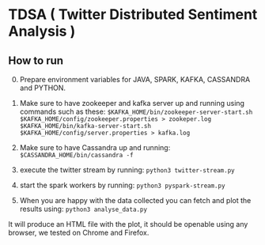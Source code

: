 # TDSA ( Twitter Distributed Sentiment Analysis )

## How to run

0. Prepare environment variables for JAVA, SPARK, KAFKA, CASSANDRA and PYTHON.

1. Make sure to have zookeeper and kafka server up and running using commands such as these:
```$KAFKA_HOME/bin/zookeeper-server-start.sh $KAFKA_HOME/config/zookeeper.properties > zookeper.log```
```$KAFKA_HOME/bin/kafka-server-start.sh $KAFKA_HOME/config/server.properties > kafka.log```


2. Make sure to have Cassandra up and running:
`$CASSANDRA_HOME/bin/cassandra -f`

3. execute the twitter stream by running:
`python3 twitter-stream.py`

4. start the spark workers by running:
`python3 pyspark-stream.py`

5. When you are happy with the data collected you can fetch and plot the results using:
`python3 analyse_data.py`

It will produce an HTML file with the plot, it should be openable using any browser, we tested on Chrome and Firefox.
